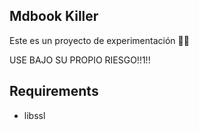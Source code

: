 ## Mdbook Killer

Este es un proyecto de experimentación 🔬🧪

USE BAJO SU PROPIO RIESGO!!1!!

## Requirements
- libssl
